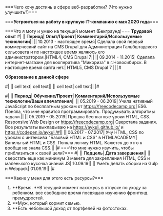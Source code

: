 ===Чего хочу достичь в сфере веб-разработки? (Что нужно улучшить?)===

===**Устроиться на работу в крупную IT-компанию с мая 2020 года**===

===Что я могу и умею на текущий момент (Бекграунд)===
**Трудовой опыт**
#|
|| **Период**| **Опыт/Проект**| **Комментарий/Используемые технологии**||
|| 10.2013 - настоящее время| Сделала свой первый коммерческий сайт на CMS Drupal для Администрации Гальбштадского сельсовета и по настоящее время являюсь его администратором.|HTML4, CMS Drupal 7||
|| 09.2014 - 11.2015| Сделала интернет-магазин для кооператива "Микориза" в г.Новосибирск. В настоящее время сайта нет.| HTML5, CMS Drupal 7 || 
|#

**Образование в данной сфере**

#|
|| cell text| cell text||
|| cell text| cell text||
|#


#|
|| **Период**| **Обучение/Проект**| **Комментарий/Используемые технологии/Ваши впечатления**||
|| 05.2019 - 06.2019| Учила нативный JavaScript по бесплатным урокам от https://freecodecamp.org| ES6. Поняла, что мне нравится программировать. Продумывать алгоритмы задачи.||
|| 05.2019 - 05.2019| Прошла бесплатные уроки HTML, CSS. Responsive Web Design от https://freecodecamp.org| Сверстала задания. Все результаты выкладываю на https://aykuli.github.io/ и https://codepen.io/aykuli/#||
|| 06.2017 - 07.2017| Учу HTML, CSS по урокам с интенсива "Базовый HTML и CSS" в HTMLACADEMY| Ванильный HTML и CSS. Поняла логику HTML. Кажется до этго я вообще не знала CSS.||
|#
===Что мне нужно изучить, чтобы приблизиться к своей цели?===
#|
|| **Подцель**| **Дата завершения**||
|| сверстать еще как минимум 3 макета для закрепления HTML, CSS и маленького кусочка знаний JS| 10.09.19||
|| Уметь делать сборки на Gulp и Webpack| 01.09.19||
|#

===Какие у меня для этого есть ресурсы?===
1. **Время. **В текущий момент нахожусь в отпуске по уходу за ребенком. все свободное время посвящаю изучению фронтенд премудростей.
2. **Муж, который кормит семью.
3. **Есть небольшой доход от портфелей на фотостоках.